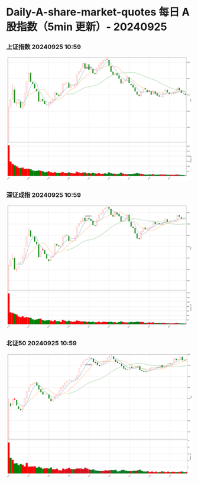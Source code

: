 
# Daily-A-share-market-quotes 每日 A 股指数（5min 更新）- 20240925

### 上证指数 20240925 10:59
![](./fig/2024/9/20240925-sh000001.png)

### 深证成指 20240925 10:59
![](./fig/2024/9/20240925-sz399001.png)

### 北证50 20240925 10:59
![](./fig/2024/9/20240925-bj899050.png)
